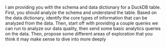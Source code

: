 I am providing you with the schema and data dictionary for a DuckDB table. First, you should analyze the schema and understand the table. Based on the data dictionary, identify the core types of information that can be analyzed from the data. Then, start off with providing a couple queries we can run to analyze our data quality, then send some basic analytics queries on the data. Then, propose some different areas of exploration that you think it may make sense to dive into more deeply